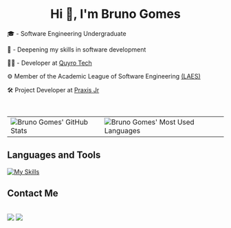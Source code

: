 <h1 align="center"> Hi 👋, I'm Bruno Gomes </h1>

   <p>🎓 - Software Engineering Undergraduate<br></p>
   <p>📒 - Deepening my skills in software development</p>
   <p>👨‍💻 - Developer at <a href="https://www.linkedin.com/company/quyrotechnology/" target="blank_">Quyro Tech</a></p>
<!--    <p>⚙ Membro da Liga de Inovação em Automação <a href="https://www.instagram.com/automacaoinovacao/" target="blank_">(LIA)</a></p> -->
   <p>⚙ Member of the Academic League of Software Engineering <a href="https://www.instagram.com/laes.ucsal/" target="blank_">(LAES)</a></p> 
   <p>🛠️ Project Developer at <a href="https://www.instagram.com/praxisjr/" target="_blank">Praxis Jr</a></p>
   <!-- <p>🔠 <a href="">A2 English Level</a></p> -->

<br>

<table>
  <tr>
    <td>
      <img align="left" src="https://github-readme-stats.vercel.app/api?username=brunocmg&show_icons=true&theme=dark&hide=stars,contribs" alt="Bruno Gomes' GitHub Stats" />
    </td>
    <td>
      <img align="left" src="https://github-readme-stats.vercel.app/api/top-langs/?username=brunocmg&layout=compact&theme=dark&hide=jupyter%20notebook,html,css" alt="Bruno Gomes' Most Used Languages" />
    </td>
  </tr>
</table>

<h2>Languages ​​and Tools</h2>

[![My Skills](https://skillicons.dev/icons?i=ts,nodejs,nestjs,react,tailwind,postgresql,mongodb,prisma,aws,docker,jest,postman,py,git,vercel)](https://skillicons.dev)
<!-- [![My Skills](https://skillicons.dev/icons?i=ts,nodejs,nestjs,postgresql,prisma,redis,rabbitmq,py,jest,git,docker,kubernetes,terraform,aws,mongodb)](https://skillicons.dev) -->

<h2>Contact Me</h2>

<div >
   <br>
   <a href="mailto:brunocmg2006@gmail.com" target="_blank"><img src="https://img.shields.io/badge/Gmail-D14836?style=for-the-badge&logo=gmail&logoColor=white"></a>
   <a href="https://www.linkedin.com/in/brunocmgomes/" target="_blank"><img src="https://img.shields.io/badge/-LinkedIn-%230077B5?style=for-the-badge&logo=linkedin&logoColor=white" target="_blank"></a>
   <!-- <a href="" target="_blank"><img src="https://img.shields.io/badge/website-000000?style=for-the-badge&logo=About.me&logoColor=white"></a> 
   <a href="https://SEU-LINK-DO-PORTFOLIO.com" target="_blank"><img src="https://img.shields.io/badge/Portfolio-255E63?style=for-the-badge&logo=riseup&logoColor=white" alt="Portfolio"/></a>-->
</div>


##
<!-- -->
